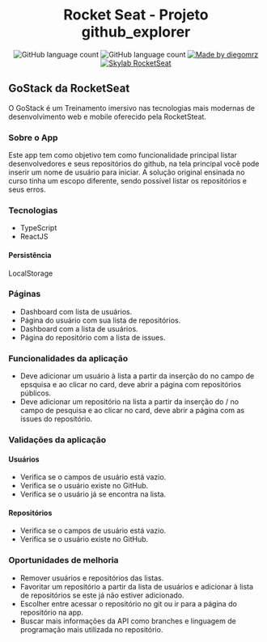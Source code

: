 <h1 align="center">
  Rocket Seat - Projeto github_explorer
</h1>

<p align="center">
  
  <img alt="GitHub language count" src="https://img.shields.io/github/last-commit/diegomrz/githubexplr">
  
  <img alt="GitHub language count" src="https://img.shields.io/github/languages/count/diegomrz/githubexplr">

  <a href="https://www.linkedin.com/in/diegomrz/">
    <img alt="Made by diegomrz" src="https://img.shields.io/badge/linkedin-diegomrz-blue">
  </a>

  <a href="https://skylab.rocketseat.com.br/">
    <img alt="Skylab RocketSeat" src="https://img.shields.io/badge/skylab-Rocketseat-blueviolet">
  </a>
  
</p>

## GoStack da RocketSeat
O GoStack é um Treinamento imersivo nas tecnologias mais modernas de desenvolvimento web e mobile oferecido pela RocketSteat.

### Sobre o App
Este app tem como objetivo tem como funcionalidade principal listar desenvolvedores e seus repositórios do github, na tela principal você pode inserir um nome de usuário para iniciar. A solução original ensinada no curso tinha um escopo diferente, sendo possível listar os repositórios e seus erros.

### Tecnologias
- TypeScript
- ReactJS

#### Persistência
LocalStorage

### Páginas
- Dashboard com lista de usuários.
- Página do usuário com sua lista de repositórios.
- Dashboard com a lista de usuários.
- Página do repositório com a lista de issues.

### Funcionalidades da aplicação
- Deve adicionar um usuário à lista a partir da inserção do <username> no campo de epsquisa e ao clicar no card, deve abrir a página com repositórios públicos.
- Deve adicionar um repositório na lista a partir da inserção do <username>/<repo> no campo de pesquisa e ao clicar no card, deve abrir a página com as issues do repositório.

### Validações da aplicação
#### Usuários
- Verifica se o campos de usuário está vazio.
- Verifica se o usuário existe no GitHub.
- Verifica se o usuário já se encontra na lista.
#### Repositórios
- Verifica se o campos de usuário está vazio.
- Verifica se o usuário existe no GitHub.

### Oportunidades de melhoria
- Remover usuários e repositórios das listas.
- Favoritar um repositório a partir da lista de usuários e adicionar à lista de repositórios se este já não estiver adicionado.
- Escolher entre acessar o repositório no git ou ir para a página do repositório na app.
- Buscar mais informações da API como branches e linguagem de programação mais utilizada no repositório.
